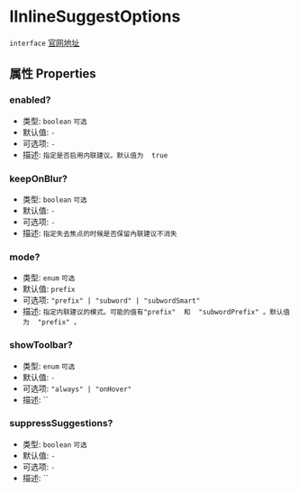 # IInlineSuggestOptions
`interface` [官网地址](https://microsoft.github.io/monaco-editor/docs.html#interfaces/editor.IInlineSuggestOptions.html)

## 属性 Properties
### enabled? 
+ 类型: `boolean`  `可选`
+ 默认值: `-`
+ 可选项: `-`
+ 描述: `指定是否启用内联建议。默认值为  true`

### keepOnBlur?
+ 类型: `boolean`  `可选`
+ 默认值: `-`
+ 可选项: `-`
+ 描述: `指定失去焦点的时候是否保留內联建议不消失`
### mode?
+ 类型: `enum`  `可选`
+ 默认值: `prefix`
+ 可选项: `"prefix" | "subword" | "subwordSmart"`
+ 描述: `指定内联建议的模式。可能的值有"prefix"  和  "subwordPrefix" 。默认值为  "prefix" 。`

### showToolbar? 
+ 类型: `enum`  `可选`
+ 默认值: `-`
+ 可选项: `"always" | "onHover"`
+ 描述: ``

### suppressSuggestions?
+ 类型: `boolean`  `可选`
+ 默认值: `-`
+ 可选项: `-`
+ 描述: ``